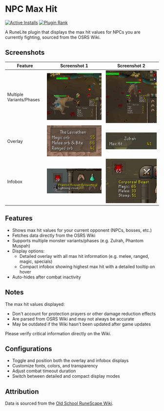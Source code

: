 # NPC Max Hit
[![Active Installs](http://img.shields.io/endpoint?url=https://api.runelite.net/pluginhub/shields/installs/plugin/npc-max-hit)](https://runelite.net/plugin-hub/show/npc-max-hit)
[![Plugin Rank](http://img.shields.io/endpoint?url=https://api.runelite.net/pluginhub/shields/rank/plugin/npc-max-hit)](https://runelite.net/plugin-hub/show/npc-max-hit)

A RuneLite plugin that displays the max hit values for NPCs you are currently fighting, sourced from the OSRS Wiki.

## Screenshots

| Feature                  | Screenshot 1                                            | Screenshot 2                                            |
|--------------------------|---------------------------------------------------------|---------------------------------------------------------|
| Multiple Variants/Phases | ![Multiple Forms Example 1](screenshots/scurrius_1.png) | ![Multiple Forms Example 2](screenshots/scurrius_2.png) |
| Overlay                  | ![Overlay Example 1](screenshots/overlay_1.png)         | ![Overlay Example 2](screenshots/overlay_2.png)         |
| Infobox                  | ![Infobox Example 1](screenshots/infobox_1.png)         | ![Infobox Example 2](screenshots/infobox_2.png)         |

## Features

- Shows max hit values for your current opponent (NPCs, bosses, etc.)
- Fetches data directly from the OSRS Wiki
- Supports multiple monster variants/phases (e.g. Zulrah, Phantom Muspah)
- Display options:
    - Detailed overlay with all max hit information (e.g. melee, ranged, magic, specials)
    - Compact infobox showing highest max hit with a detailed tooltip on hover
- Auto-hides after combat inactivity

## Notes

The max hit values displayed:

- Don't account for protection prayers or other damage reduction effects
- Are parsed from OSRS Wiki and may not always be accurate
- May be outdated if the Wiki hasn't been updated after game updates

Please verify critical information directly on the Wiki.

## Configurations

- Toggle and position both the overlay and infobox displays
- Customize fonts, colors, and transparency
- Adjust combat timeout duration
- Switch between detailed and compact display modes

## Attribution

Data is sourced from the [Old School RuneScape Wiki](https://oldschool.runescape.wiki/).

